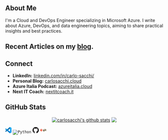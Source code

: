 ## About Me

I'm a Cloud and DevOps Engineer specializing in Microsoft Azure.
I write about Azure, DevOps, and data engineering topics, aiming to share practical insights and best practices.

## Recent Articles on my [blog](https://www.carlosacchi.cloud/).

## Connect

- **LinkedIn:** [linkedin.com/in/carlo-sacchi/](https://www.linkedin.com/in/carlo-sacchi/)
- **Personal Blog:** [carlosacchi.cloud](https://www.carlosacchi.cloud/)
- **Azure Italia Podcast:** [azureitalia.cloud](https://www.azureitalia.cloud/)
- **Next IT Coach:** [nextitcoach.it](https://www.nextitcoach.it/)

## GitHub Stats
<p align = "center">
<a href="https://github.com/anuraghazra/github-readme-stats"><img align="center" src="https://github-readme-stats.vercel.app/api?username=carlosacchi&show_icons=true&theme=nord" alt="carlosacchi's github stats" /></a> <a href="https://github.com/anuraghazra/github-readme-stats"><img align="center" src="https://github-readme-stats.vercel.app/api/top-langs/?username=carlosacchi&layout=compact&theme=nord&hide_border=true" /></a>
</p>

<code><img height="20" alt="vscode" src="https://raw.githubusercontent.com/github/explore/80688e429a7d4ef2fca1e82350fe8e3517d3494d/topics/vscode/vscode.png"></code>
<code><img height="20" alt="Python" src="https://www.pngall.com/wp-content/uploads/5/Python-PNG.png"></code>
<code><img height="20" alt="github" src="https://raw.githubusercontent.com/github/explore/80688e429a7d4ef2fca1e82350fe8e3517d3494d/topics/github/github.png"></code>
<code><img height="20" alt="Git" src="https://raw.githubusercontent.com/github/explore/5c058a388828bb5fde0bcafd4bc867b5bb3f26f3/topics/git/git.png"></code>
